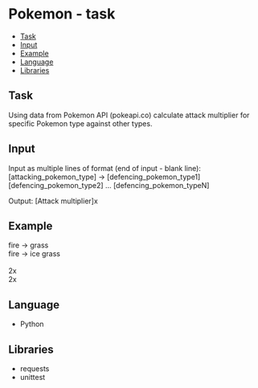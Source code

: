 # Pokemon - task
* [Task](#task)
* [Input](#input)
* [Example](#example)
* [Language](#python)
* [Libraries](#libraries)

## Task
Using data from Pokemon API (pokeapi.co) calculate attack multiplier for specific Pokemon type against other types.

## Input
Input as multiple lines of format (end of input - blank line):
[attacking_pokemon_type] -> [defencing_pokemon_type1] [defencing_pokemon_type2] ... [defencing_pokemon_typeN]

Output:
[Attack multiplier]x

## Example
fire -> grass\
fire -> ice grass\
\
2x\
2x

## Language
- Python

## Libraries
- requests
- unittest
